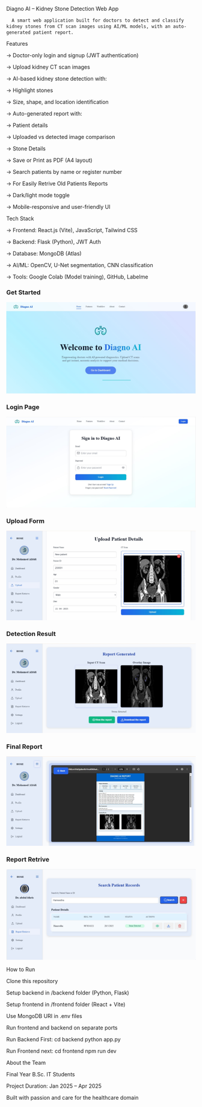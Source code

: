 Diagno AI – Kidney Stone Detection Web App

      A smart web application built for doctors to detect and classify kidney stones from CT scan images using AI/ML models, with an auto-generated patient report.

Features

-> Doctor-only login and signup (JWT authentication)

-> Upload kidney CT scan images

-> AI-based kidney stone detection with:

-> Highlight stones

-> Size, shape, and location identification


-> Auto-generated report with:

   -> Patient details

   -> Uploaded vs detected image comparison

   -> Stone Details

   -> Save or Print as PDF (A4 layout)

-> Search patients by name or register number

-> For Easily Retrive Old Patients Reports

-> Dark/light mode toggle

-> Mobile-responsive and user-friendly UI



Tech Stack

  -> Frontend: React.js (Vite), JavaScript, Tailwind CSS

  -> Backend: Flask (Python), JWT Auth

  -> Database: MongoDB (Atlas)

  -> AI/ML: OpenCV, U-Net segmentation, CNN classification

  -> Tools: Google Colab (Model training), GitHub, Labelme



### Get Started
![Get started](https://github.com/diagnoAI/Diagno-AI-real/blob/main/assets/HomePage.png.jpg)

### Login Page
![Login Page](https://github.com/diagnoAI/Diagno-AI-real/blob/9dd46da2250fd165c675842bf9d59c66cb653278/assets/Login.png.jpg)

### Upload Form
![Upload Form](https://github.com/diagnoAI/Diagno-AI-real/blob/9dd46da2250fd165c675842bf9d59c66cb653278/assets/Upload.jpg)

### Detection Result
![Detection Result](https://github.com/diagnoAI/Diagno-AI-real/blob/9dd46da2250fd165c675842bf9d59c66cb653278/assets/display.jpg)

### Final Report
![Final Report](https://github.com/diagnoAI/Diagno-AI-real/blob/9dd46da2250fd165c675842bf9d59c66cb653278/assets/report.jpg)

### Report Retrive
![Report Retrive](https://github.com/diagnoAI/Diagno-AI-real/blob/9dd46da2250fd165c675842bf9d59c66cb653278/assets/ReportRetrive.png.jpg)




How to Run

Clone this repository

Setup backend in /backend folder (Python, Flask)
  
Setup frontend in /frontend folder (React + Vite)

Use MongoDB URI in .env files

Run frontend and backend on separate ports

Run Backend First:
  cd backend
  python app.py

Run Frontend next:
  cd frontend
  npm run dev




About the Team

Final Year B.Sc. IT Students

Project Duration: Jan 2025 – Apr 2025

Built with passion and care for the healthcare domain